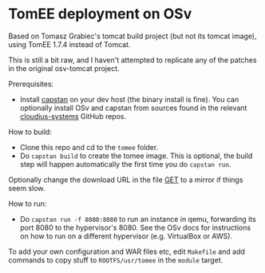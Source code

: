 # TomEE deployment on OSv

Based on Tomasz Grabiec's tomcat build project (but not its tomcat image), using TomEE 1.7.4 instead of Tomcat.

This is still a bit raw, and I haven't attempted to replicate any of the patches in the original osv-tomcat project.

Prerequisites:
- Install [capstan](https://github.com/cloudius-systems/capstan) on your dev host (the binary install is fine).
  You can optionally install OSv and capstan from sources found in the relevant
  [cloudius-systems](https://github.com/cloudius-systems) GitHub repos.

How to build:
- Clone this repo and cd to the `tomee` folder.
- Do `capstan build` to create the tomee image. This is optional, the build step will happen
  automatically the first time you do `capstan run`.

Optionally change the download URL in the file [GET](tomee/GET) to a mirror if things seem slow.

How to run:
- Do `capstan run -f 8080:8080` to run an instance in qemu, forwarding its port 8080 to the hypervisor's 8080.
  See the OSv docs for instructions on how to run on a different hypervisor (e.g. VirtualBox or AWS).

To add your own configuration and WAR files etc, edit `Makefile` and add commands to copy stuff to `ROOTFS/usr/tomee` in the `module` target.
